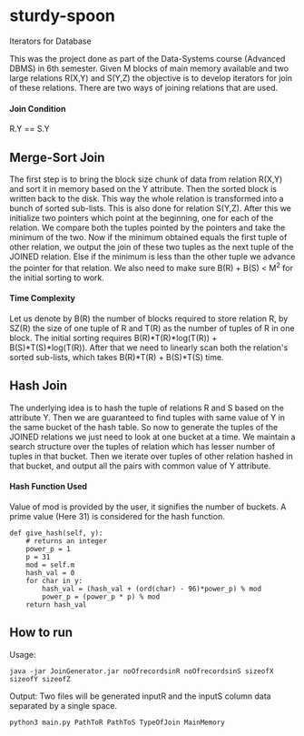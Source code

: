 # sturdy-spoon
Iterators for Database

This was the project done as part of the Data-Systems course (Advanced DBMS) in
6th semester. Given M blocks of main memory available and two large relations
R(X,Y) and S(Y,Z) the objective is to develop iterators for join of these relations.
There are two ways of joining relations that are used.

#### Join Condition
R.Y == S.Y

## Merge-Sort Join
The first step is to bring the block size chunk of data from relation R(X,Y) and
sort it in memory based on the Y attribute. Then the sorted block is written back to the disk. This way
the whole relation is transformed into a bunch of sorted sub-lists. This is also
done for relation S(Y,Z).
After this we initialize two pointers which point at the beginning, one for each of the relation.
We compare both the tuples pointed by the pointers and take the minimum of the
two. Now if the minimum obtained equals the first tuple of other relation, we
output the join of these two tuples as the next tuple of the JOINED relation.
Else if the minimum is less than the other tuple we advance the pointer for that
relation.
We also need to make sure B(R) + B(S) &lt; M<sup>2</sup> for the initial sorting
to work.

#### Time Complexity
Let us denote by B(R) the number of blocks required to store relation R, by
SZ(R) the size of one tuple of R and T(R) as the number of tuples of R in one
block.
The initial sorting requires B(R)*T(R)*log(T(R)) + B(S)*T(S)*log(T(R)).
After that we need to linearly scan both the relation's sorted sub-lists, which
takes B(R)*T(R) + B(S)*T(S) time.

## Hash Join
The underlying idea is to hash the tuple of relations R and S based on the
attribute Y. Then we are guaranteed to find tuples with same value of Y in the
same bucket of the hash table. So now to generate the tuples of the JOINED
relations we just need to look at one bucket at a time. We maintain a search
structure over the tuples of relation which has lesser number of tuples in that
bucket. Then we iterate over tuples of other relation hashed in that bucket, and
output all the pairs with common value of Y attribute.

#### Hash Function Used
Value of mod is provided by the user, it signifies the number of buckets. A
prime value (Here 31) is considered for the hash function.
```
def give_hash(self, y):
	# returns an integer
	power_p = 1
	p = 31
	mod = self.m
	hash_val = 0
	for char in y:
		hash_val = (hash_val + (ord(char) - 96)*power_p) % mod
        power_p = (power_p * p) % mod
	return hash_val
```

## How to run

Usage: 
```
java -jar JoinGenerator.jar noOfrecordsinR noOfrecordsinS sizeofX sizeofY sizeofZ
```
Output: 
Two files will be generated inputR and the inputS column data separated by a single space.
```
python3 main.py PathToR PathToS TypeOfJoin MainMemory
```
